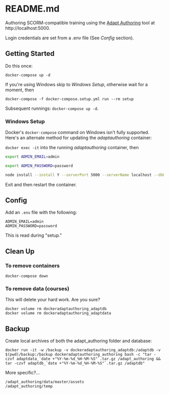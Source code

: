 README.md
=================

Authoring SCORM-compatible training using the [Adapt Authoring](https://github.com/adaptlearning/adapt_authoring) tool at http://localhost:5000.

Login credentials are set from a .env file (See _Config_ section).

Getting Started
---------------------

Do this once:

```
docker-compose up -d
```

If you're using Windows skip to _Windows Setup_, otherwise wait for a moment, then

```
docker-compose -f docker-compose.setup.yml run --rm setup

```

Subsequent runnings: `docker-compose up -d`.

### Windows Setup

Docker's `docker-compose` command on Windows isn't fully supported. Here's an alternate method for updating the _adaptauthoring_ container:

`docker exec -it` into the running _adaptauthoring_ container, then

```bash
export ADMIN_EMAIL=admin

export ADMIN_PASSWORD=password

node install --install Y --serverPort 5000 --serverName localhost --dbHost adaptdb --dbName adapt-tenant-master --dbPort 27017 --dataRoot data --sessionSecret your-session-secret --useffmpeg Y --smtpService dummy --smtpUsername smtpUser --smtpPassword smtpPass --fromAddress you@example.com --name master --displayName Master --email ${ADMIN_EMAIL} --password ${ADMIN_PASSWORD}
```

Exit and then restart the container.

Config
----------

Add an `.env` file with the following:

```
ADMIN_EMAIL=admin
ADMIN_PASSWORD=password
```

This is read during "setup."

Clean Up
-----------

### To remove containers

```
docker-compose down
```

### To remove data (courses)

This will delete your hard work. Are you sure?

```
docker volume rm dockeradaptauthoring_adaptdb
docker volume rm dockeradaptauthoring_adaptdata
```

Backup
------------

Create local archives of both the adapt_authoring folder and database:

```
docker run -it -w /backup -v dockeradaptauthoring_adaptdb:/adaptdb -v $(pwd)/backup:/backup dockeradaptauthoring_authoring bash -c "tar -czvf adaptdata_`date +"%Y-%m-%d_%H-%M-%S"`.tar.gz /adapt_authoring && tar -czvf adaptdb_`date +"%Y-%m-%d_%H-%M-%S"`.tar.gz /adaptdb"
```

More specific?...
```
/adapt_authoring/data/master/assets
/adapt_authoring/temp
```

